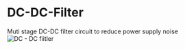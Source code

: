 # DC-DC-Filter
Muti stage DC-DC filter circuit to reduce power supply noise
![DC - DC fiitler](https://user-images.githubusercontent.com/53905280/147121716-0811be53-811a-4617-a6b5-bbbf33c6a14b.PNG)

